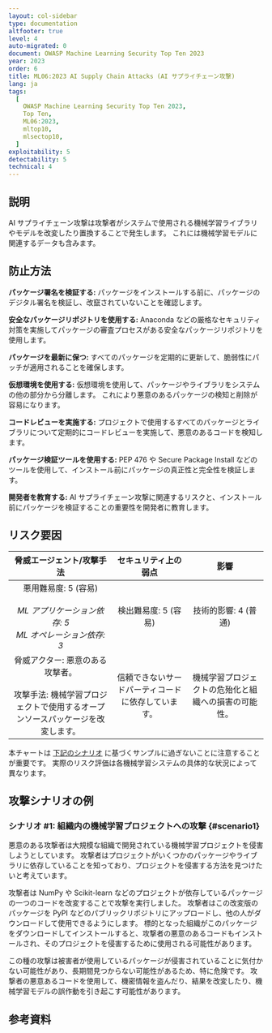 ```yaml
---
layout: col-sidebar
type: documentation
altfooter: true
level: 4
auto-migrated: 0
document: OWASP Machine Learning Security Top Ten 2023
year: 2023
order: 6
title: ML06:2023 AI Supply Chain Attacks (AI サプライチェーン攻撃)
lang: ja
tags:
  [
    OWASP Machine Learning Security Top Ten 2023,
    Top Ten,
    ML06:2023,
    mltop10,
    mlsectop10,
  ]
exploitability: 5
detectability: 5
technical: 4
---
```


## 説明

AI サプライチェーン攻撃は攻撃者がシステムで使用される機械学習ライブラリやモデルを改変したり置換することで発生します。
これには機械学習モデルに関連するデータも含みます。


## 防止方法

**パッケージ署名を検証する:** パッケージをインストールする前に、パッケージのデジタル署名を検証し、改竄されていないことを確認します。



**安全なパッケージリポジトリを使用する:** Anaconda などの厳格なセキュリティ対策を実施してパッケージの審査プロセスがある安全なパッケージリポジトリを使用します。



**パッケージを最新に保つ:** すべてのパッケージを定期的に更新して、脆弱性にパッチが適用されることを確保します。


**仮想環境を使用する:** 仮想環境を使用して、パッケージやライブラリをシステムの他の部分から分離します。
これにより悪意のあるパッケージの検知と削除が容易になります。


**コードレビューを実施する:** プロジェクトで使用するすべてのパッケージとライブラリについて定期的にコードレビューを実施して、悪意のあるコードを検知します。


**パッケージ検証ツールを使用する:** PEP 476 や Secure Package Install などのツールを使用して、インストール前にパッケージの真正性と完全性を検証します。



**開発者を教育する:** AI サプライチェーン攻撃に関連するリスクと、インストール前にパッケージを検証することの重要性を開発者に教育します。


## リスク要因

| 脅威エージェント/攻撃手法 | セキュリティ上の弱点 | 影響 |
| :-----------------------: | :------------------: | :--: |
| 悪用難易度: 5 (容易) <br><br> _ML アプリケーション依存: 5_ <br> _ML オペレーション依存: 3_ | 検出難易度: 5 (容易) | 技術的影響: 4 (普通) |
| 脅威アクター: 悪意のある攻撃者。 <br><br> 攻撃手法: 機械学習プロジェクトで使用するオープンソースパッケージを改変します。 | 信頼できないサードパーティコードに依存しています。 | 機械学習プロジェクトの危殆化と組織への損害の可能性。 |

本チャートは [下記のシナリオ](#scenario1) に基づくサンプルに過ぎないことに注意することが重要です。
実際のリスク評価は各機械学習システムの具体的な状況によって異なります。


## 攻撃シナリオの例

### シナリオ \#1: 組織内の機械学習プロジェクトへの攻撃 {#scenario1}

悪意のある攻撃者は大規模な組織で開発されている機械学習プロジェクトを侵害しようとしています。
攻撃者はプロジェクトがいくつかのパッケージやライブラリに依存していることを知っており、プロジェクトを侵害する方法を見つけたいと考えています。



攻撃者は NumPy や Scikit-learn などのプロジェクトが依存しているパッケージの一つのコードを改変することで攻撃を実行しました。
攻撃者はこの改変版のパッケージを PyPI などのパブリックリポジトリにアップロードし、他の人がダウンロードして使用できるようにします。
標的となった組織がこのパッケージをダウンロードしてインストールすると、攻撃者の悪意のあるコードもインストールされ、そのプロジェクトを侵害するために使用される可能性があります。




この種の攻撃は被害者が使用しているパッケージが侵害されていることに気付かない可能性があり、長期間見つからない可能性があるため、特に危険です。
攻撃者の悪意あるコードを使用して、機密情報を盗んだり、結果を改変したり、機械学習モデルの誤作動を引き起こす可能性があります。



## 参考資料
